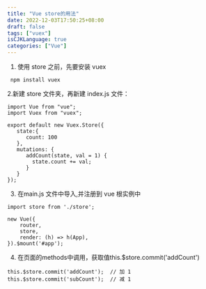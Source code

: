 ```yaml
---
title: "Vue store的用法"
date: 2022-12-03T17:50:25+08:00
draft: false
tags: ["vuex"]
isCJKLanguage: true
categories: ["Vue"]
---
```


1. 使用 store 之前，先要安装 vuex 
```
 npm install vuex
```
2.新建 store 文件夹，再新建 index.js 文件：
```
import Vue from "vue";
import Vuex from "vuex";

export default new Vuex.Store({
   state:{
      count: 100
   },
   mutations: {
      addCount(state, val = 1) {
        state.count += val;
      }
   }
});
```
3. 在main.js 文件中导入,并注册到 vue 根实例中
```
import store from './store';

new Vue({
    router,
    store,
    render: (h) => h(App),
}).$mount('#app');
```

4. 在页面的methods中调用，获取值this.$store.commit('addCount') 
```shell script
this.$store.commit('addCount');  // 加 1
this.$store.commit('subCount');  // 减 1
```
